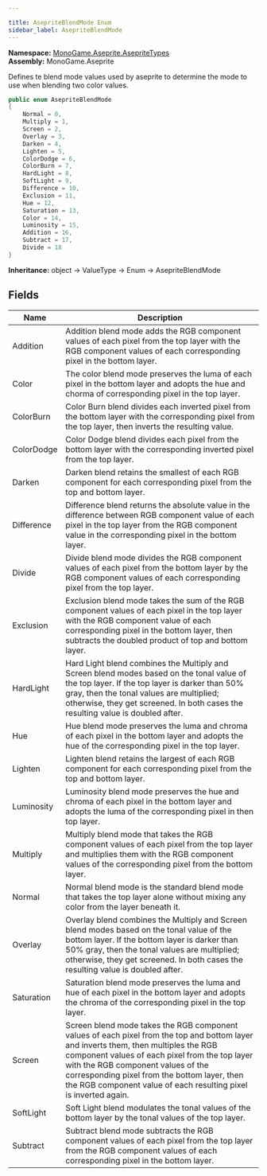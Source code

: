 ```yaml
---

title: AsepriteBlendMode Enum
sidebar_label: AsepriteBlendMode
---
```

**Namespace:** [MonoGame.Aseprite.AsepriteTypes](../)  
**Assembly:** MonoGame.Aseprite

Defines te blend mode values used by aseprite to determine the mode to use when blending two color values.

```csharp
public enum AsepriteBlendMode
{
    Normal = 0,
    Multiply = 1,
    Screen = 2,
    Overlay = 3,
    Darken = 4,
    Lighten = 5,
    ColorDodge = 6,
    ColorBurn = 7,
    HardLight = 8,
    SoftLight = 9,
    Difference = 10,
    Exclusion = 11,
    Hue = 12,
    Saturation = 13,
    Color = 14,
    Luminosity = 15,
    Addition = 16,
    Subtract = 17,
    Divide = 18
}
```

**Inheritance:** object → ValueType → Enum → AsepriteBlendMode

## Fields

| Name       | Description                                                                                                                                                                                                                                                                                                                                       |
| ---------- | ------------------------------------------------------------------------------------------------------------------------------------------------------------------------------------------------------------------------------------------------------------------------------------------------------------------------------------------------- |
| Addition   | Addition blend mode adds the RGB component values of each pixel from the top layer with the RGB component  values of each corresponding pixel in the bottom layer.                                                                                                                                                                                |
| Color      | The color blend mode preserves the luma of each pixel in the bottom layer and adopts the hue and chorma of corresponding pixel in the top layer.                                                                                                                                                                                                  |
| ColorBurn  | Color Burn blend divides each inverted pixel from the bottom layer with the corresponding pixel from the top layer, then inverts the resulting value.                                                                                                                                                                                             |
| ColorDodge | Color Dodge blend divides each pixel from the bottom layer with the corresponding inverted pixel from the top layer.                                                                                                                                                                                                                              |
| Darken     | Darken blend retains the smallest of each RGB component for each corresponding pixel from the top and bottom layer.                                                                                                                                                                                                                               |
| Difference | Difference blend returns the absolute value in the difference between RGB component value of each pixel in  the top layer from the RGB component value in the corresponding pixel in the bottom layer.                                                                                                                                            |
| Divide     | Divide blend mode divides the RGB component values of each pixel from the bottom layer by the RGB component values of each corresponding pixel from the top layer.                                                                                                                                                                                |
| Exclusion  | Exclusion blend mode takes the sum of the RGB component values of each pixel in the top layer with the RGB component value of each corresponding pixel in the bottom layer, then subtracts the doubled product of top  and bottom layer.                                                                                                          |
| HardLight  | Hard Light blend combines the Multiply and Screen blend modes based on the tonal value of the top layer.  If the top layer is darker than 50% gray, then the tonal values are multiplied; otherwise, they get  screened.  In both cases the resulting value is doubled after.                                                                     |
| Hue        | Hue blend mode preserves the luma and chroma of each pixel in the bottom layer and adopts the hue of the corresponding pixel in the top layer.                                                                                                                                                                                                    |
| Lighten    | Lighten blend retains the largest of each RGB component for each corresponding pixel from the top and bottom layer.                                                                                                                                                                                                                               |
| Luminosity | Luminosity blend mode preserves the hue and chroma of each pixel in the bottom layer and adopts the luma of the corresponding pixel in then top layer.                                                                                                                                                                                            |
| Multiply   | Multiply blend mode that takes the RGB component values of each pixel from the top layer and multiplies them with the RGB component values of the corresponding pixel from the bottom layer.                                                                                                                                                      |
| Normal     | Normal blend mode is the standard blend mode that takes the top layer alone without mixing any color from the layer beneath it.                                                                                                                                                                                                                   |
| Overlay    | Overlay blend combines the Multiply and Screen blend modes based on the tonal value of the bottom layer. If  the bottom layer is darker than 50% gray, then the tonal values are multiplied; otherwise, they get  screened.  In both cases the resulting value is doubled after.                                                                  |
| Saturation | Saturation blend mode preserves the luma and hue of each pixel in the bottom layer and adopts the chroma of the corresponding pixel in the top layer.                                                                                                                                                                                             |
| Screen     | Screen blend mode takes the RGB component values of each pixel from the top and bottom layer and inverts  them, then multiples the RGB component values of each pixel from the top layer with the RGB component values of the corresponding pixel from the bottom layer, then the RGB component value of each resulting pixel is  inverted again. |
| SoftLight  | Soft Light blend modulates the tonal values of the bottom layer by the tonal values of the top layer.                                                                                                                                                                                                                                             |
| Subtract   | Subtract blend mode subtracts the RGB component values of each pixel from the top layer from the RGB  component values of each corresponding pixel in the bottom layer.                                                                                                                                                                           |


